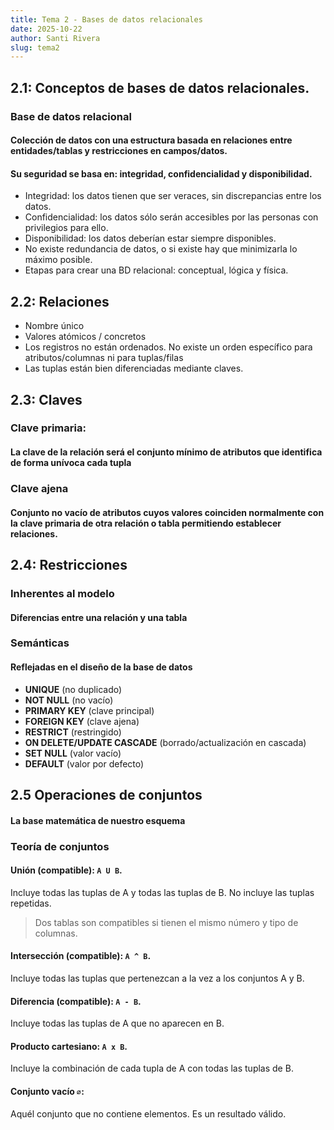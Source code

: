```yaml
---
title: Tema 2 - Bases de datos relacionales
date: 2025-10-22
author: Santi Rivera
slug: tema2
---
```


## 2.1: Conceptos de bases de datos relacionales.

### Base de datos relacional

#### Colección de datos con una estructura basada en relaciones entre entidades/tablas y restricciones en campos/datos.

#### Su seguridad se basa en: integridad, confidencialidad y disponibilidad.

- Integridad: los datos tienen que ser veraces, sin discrepancias entre los datos.
- Confidencialidad: los datos sólo serán accesibles por las personas con privilegios para ello.
- Disponibilidad: los datos deberían estar siempre disponibles.
- No existe redundancia de datos, o si existe hay que minimizarla lo máximo posible.
- Etapas para crear una BD relacional: conceptual, lógica y física.

## 2.2: Relaciones

- Nombre único
- Valores atómicos / concretos
- Los registros no están ordenados. No existe un orden específico para atributos/columnas ni para tuplas/filas
- Las tuplas están bien diferenciadas mediante claves.

## 2.3: Claves

### Clave primaria: 

#### La clave de la relación será el conjunto mínimo de atributos que identifica de forma unívoca cada tupla

### Clave ajena

#### Conjunto no vacío de atributos cuyos valores coinciden normalmente con la clave primaria de otra relación o tabla permitiendo establecer relaciones.

## 2.4: Restricciones

### Inherentes al modelo

#### Diferencias entre una relación y una tabla

### Semánticas 

#### Reflejadas en el diseño de la base de datos

- **UNIQUE** (no duplicado)
- **NOT NULL** (no vacío)
- **PRIMARY KEY** (clave principal)
- **FOREIGN KEY** (clave ajena)
- **RESTRICT** (restringido)
- **ON DELETE/UPDATE CASCADE** (borrado/actualización en cascada)
- **SET NULL** (valor vacío)
- **DEFAULT** (valor por defecto)

## 2.5 Operaciones de conjuntos

#### La base matemática de nuestro esquema

### Teoría de conjuntos

#### Unión (compatible): `A U B`. 
Incluye todas las tuplas de A y todas las tuplas de B. No incluye las tuplas repetidas.
> Dos tablas son compatibles si tienen el mismo número y tipo de columnas.

#### Intersección (compatible): `A ^ B`. 
Incluye todas las tuplas que pertenezcan a la vez a los conjuntos A y B.

#### Diferencia (compatible): `A - B`. 
Incluye todas las tuplas de A que no aparecen en B.

#### Producto cartesiano: `A x B`. 
Incluye la combinación de cada tupla de A con todas las tuplas de B.

#### Conjunto vacío `∅`:
Aquél conjunto que no contiene elementos. Es un resultado válido.



